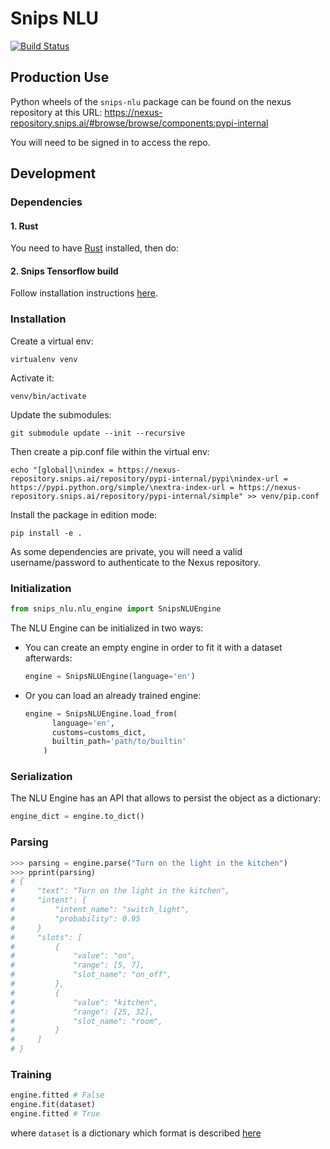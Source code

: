 # Snips NLU

[![Build Status](https://jenkins2.snips.ai/buildStatus/icon?job=SDK/snips-nlu/master)](https://jenkins2.snips.ai/job/SDK/job/snips-nlu/view/Branches/job/master)

## Production Use

Python wheels of the `snips-nlu` package can be found on the nexus repository at this URL: https://nexus-repository.snips.ai/#browse/browse/components:pypi-internal

You will need to be signed in to access the repo.

## Development

### Dependencies

#### 1. Rust

You need to have [Rust](https://www.rust-lang.org/en-US/install.html) installed, then do:

#### 2. Snips Tensorflow build

Follow installation instructions [here](https://github.com/snipsco/tensorflow-build).


### Installation
Create a virtual env:

    virtualenv venv

Activate it:

    venv/bin/activate


Update the submodules:

    git submodule update --init --recursive


Then create a pip.conf file within the virtual env:

```
echo "[global]\nindex = https://nexus-repository.snips.ai/repository/pypi-internal/pypi\nindex-url = https://pypi.python.org/simple/\nextra-index-url = https://nexus-repository.snips.ai/repository/pypi-internal/simple" >> venv/pip.conf
```

Install the package in edition mode:

    pip install -e .

As some dependencies are private, you will need a valid username/password to authenticate to the Nexus repository.

### Initialization

```python
from snips_nlu.nlu_engine import SnipsNLUEngine
```


The NLU Engine can be initialized in two ways:

- You can create an empty engine in order to fit it with a dataset afterwards:
    ```python
    engine = SnipsNLUEngine(language='en')
    ```

- Or you can load an already trained engine:
    ```python
    engine = SnipsNLUEngine.load_from(
          language='en', 
          customs=customs_dict, 
          builtin_path='path/to/builtin'
        )
    ```

### Serialization
The NLU Engine has an API that allows to persist the object as a dictionary:
```python
engine_dict = engine.to_dict()
```

### Parsing
```python
>>> parsing = engine.parse("Turn on the light in the kitchen")
>>> pprint(parsing)
# {
#     "text": "Turn on the light in the kitchen", 
#     "intent": {
#         "intent_name": "switch_light",
#         "probability": 0.95
#     }
#     "slots": [
#         {
#             "value": "on",
#             "range": [5, 7],
#             "slot_name": "on_off",
#         },
#         {
#             "value": "kitchen",
#             "range": [25, 32],
#             "slot_name": "room",
#         }
#     ]
# }
```

### Training
``` python
engine.fitted # False
engine.fit(dataset) 
engine.fitted # True
```

where `dataset` is a dictionary which format is described [here](https://github.com/snipsco/snips-nlu/blob/develop/snips_nlu/tests/resources/sample_dataset.json)
